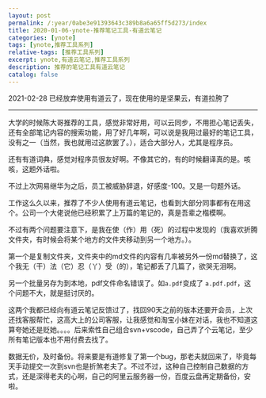 ```yaml
---
layout: post
permalink: /:year/0abe3e91393643c389b8a6a65ff5d273/index
title: 2020-01-06-ynote-推荐笔记工具-有道云笔记
categories: [ynote]
tags: [ynote,推荐工具系列]
relative-tags: [推荐工具系列]
excerpt: ynote,有道云笔记,推荐工具系列
description: 推荐的笔记工具有道云笔记
catalog: false
---
```



2021-02-28 已经放弃使用有道云了，现在使用的是坚果云，有道拉胯了

---

大学的时候陈大哥推荐的工具，感觉非常好用，可以云同步，不用担心笔记丢失，还有全部笔记内容的搜索功能，用了好几年啊，可以说是我用过最好的笔记工具，没有之一（当然，我也就用过这款罢了。），适合大部分人，尤其是程序员。

还有有道词典，感觉对程序员很友好啊。不像其它的，有的时候翻译真的是。咳咳，这题外话啦。

不过上次网易继华为之后，员工被威胁辞退，好感度-100。又是一句题外话。


工作这么久以来，推荐了不少人使用有道云笔记，也看到大部分同事都有在用这个。公司一个大佬说他已经积累了上万篇的笔记的，真是吾辈之楷模啊。




不过有两个问题要注意下，是我在使（作）用（死）的过程中发现的（我喜欢折腾文件夹，有时候会将某个地方的文件夹移动到另一个地方。）。

第一个是复制文件夹，文件夹中的md文件的内容有几率被另外一份md替换了，这个我无（干）法（它）忍（丫）受（的），笔记都丢了几篇了，欲哭无泪啊。

另一个批量另存为到本地，pdf文件命名错误了。如`a.pdf`变成了 `a.pdf.pdf`，这个问题不大，就是挺讨厌的。


这两个我都已经向有道云笔记反馈过了，找回90天之前的版本还要开会员，上次还找客服帮忙，这高大上的公司客服，让我感觉和淘宝小妹在对话，我也不知道这算夸她还是贬她。。。。后来索性自己组合svn+vscode，自己弄了个云笔记，至少所有笔记版本也不用付费去找了。

数据无价，及时备份。将来要是有道修复了第一个bug，那老夫就回来了，毕竟每天手动提交一次到svn也是折煞老夫了。不过不过，这种自己控制自己数据的方式，还是深得老夫的心啊，自己的阿里云服务器一份，百度云盘再定期备份，安啦。




